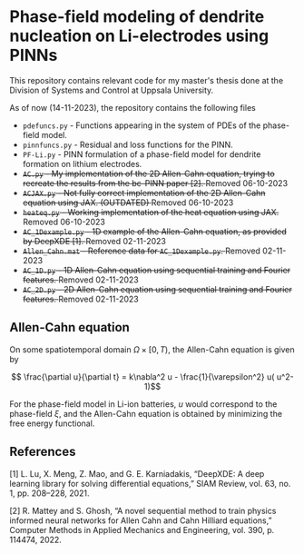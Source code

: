 # Phase-field modeling of dendrite nucleation on Li-electrodes using PINNs

This repository contains relevant code for my master's thesis done at the Division of Systems and Control at Uppsala University.

As of now (14-11-2023), the repository contains the following files

- `pdefuncs.py` - Functions appearing in the system of PDEs of the phase-field model.
- `pinnfuncs.py` - Residual and loss functions for the PINN. 
- `PF-Li.py` - PINN formulation of a phase-field model for dendrite formation on lithium electrodes.
- <del> `AC.py` - My implementation of the 2D Allen-Cahn equation, trying to recreate the results from the bc-PINN paper [2]. </del>  Removed 06-10-2023
-  <del> `ACJAX.py` - Not fully correct implementation of the 2D Allen-Cahn equation using JAX. (OUTDATED) </del> Removed 06-10-2023
-  <del> `heateq.py` - Working implementation of the heat equation using JAX. </del> Removed 06-10-2023
- <del> `AC_1Dexample.py` - 1D example of the Allen-Cahn equation, as provided by DeepXDE [1]. </del> Removed 02-11-2023
- <del> `Allen_Cahn.mat` - Reference data for `AC_1Dexample.py`. </del> Removed 02-11-2023
- <del> `AC_1D.py` - 1D Allen-Cahn equation using sequential training and Fourier features. </del> Removed 02-11-2023
- <del> `AC_2D.py` - 2D Allen-Cahn equation using sequential training and Fourier features. </del> Removed 02-11-2023

## Allen-Cahn equation

On some spatiotemporal domain $\Omega \times [0,T)$, the Allen-Cahn equation is given by

$$ \frac{\partial u}{\partial t} = k\nabla^2 u - \frac{1}{\varepsilon^2} u( u^2-1)$$

For the phase-field model in Li-ion batteries, $u$ would correspond to the phase-field $\xi$, and the Allen-Cahn equation is obtained by minimizing the free energy functional.

## References

[1] L. Lu, X. Meng, Z. Mao, and G. E. Karniadakis, “DeepXDE: A deep learning library for solving differential equations,” SIAM Review, vol. 63, no. 1, pp. 208–228, 2021.

[2] R. Mattey and S. Ghosh, “A novel sequential method to train physics informed neural networks for Allen Cahn and Cahn Hilliard equations,” Computer Methods in Applied Mechanics and Engineering, vol. 390, p. 114474, 2022.

